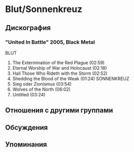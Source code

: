 # Blut/Sonnenkreuz



## Дискография

### "United In Battle" 2005, Black Metal

BLUT 
1. The Extermination of the Red Plague (02:59) 
2. Eternal Worship of War and Holocaust (02:18) 
3. Hail Those Who Rideth with the Storm (02:52) 
4. Shedding the Blood of the Weak (01:24) 
SONNENKREUZ 
5. Sieg oder Zionismus (03:54) 
6. Wolves of the North (06:02) 
7. Untitled (03:24)


## Отношения с другими группами


## Обсуждения


## Упоминания

